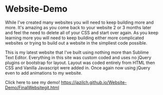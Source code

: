# Website-Demo

While I've created many websites you will need to keep building more and more. It's amazing as you come back to your website 2 or 3 months later and feel the need to delete all of your CSS and start over again. As you keep learning more you will need to keep building either more complicated websites or trying to build out a website in the simpliest code possible. 

This is my latest website that I've built using nothing more than Sublime Text Editor. Everything in this site was custom coded and uses no jQuery plugins or bootstrap for layout. Layout was coded entirely from HTML then CSS and Vanilla Javascript were added in. Once again now using jQuery even to add animations to my website. 

Click here to see my demo!
https://jazilch.github.io/Website-Demo/FinalWebsitegit.html
